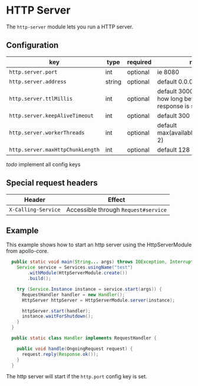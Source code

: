 # HTTP Server

The `http-server` module lets you run a HTTP server.

## Configuration

key | type | required | note
--- | --- | --- | --- 
`http.server.port` | int | optional | ie 8080
`http.server.address` | string | optional | default 0.0.0.0
`http.server.ttlMillis` | int | optional | default 30000, determines how long before an error response is sent
`http.server.keepAliveTimeout` | int | optional | default 300
`http.server.workerThreads` | int | optional | default max(availableProcessors/4, 2)
`http.server.maxHttpChunkLength` | int | optional | default 128 * 1024

_todo_ implement all config keys

## Special request headers

Header | Effect
--- | ---
`X-Calling-Service` | Accessible through `Request#service`

## Example
This example shows how to start an http server using the HttpServerModule from apollo-core.

```java
  public static void main(String... args) throws IOException, InterruptedException {
    Service service = Services.usingName("test")
        .withModule(HttpServerModule.create())
        .build();

    try (Service.Instance instance = service.start(args)) {
      RequestHandler handler = new Handler();
      HttpServer httpServer = HttpServerModule.server(instance);

      httpServer.start(handler);
      instance.waitForShutdown();
    }
  }

  public static class Handler implements RequestHandler {

    public void handle(OngoingRequest request) {
      request.reply(Response.ok());
    }
  }
```

The http server will start if the `http.port` config key is set.

